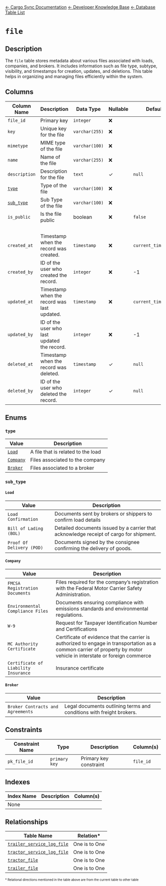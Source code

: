 [← Cargo Sync Documentation](../../../../readme.md) [← Developer Knowledge Base](../../readme.md) [← Database Table List](../database-design.md)

# `file`

## Description

The `file` table stores metadata about various files associated with loads, companies, and brokers. It includes information such as file type, subtype, visibility, and timestamps for creation, updates, and deletions. This table helps in organizing and managing files efficiently within the system.

## Columns

|Column Name|Description|Data Type|Nullable|Default|
|-|-|-|-|-|
|`file_id`|Primary key|`integer`|❌||
|`key`|Unique key for the file|`varchar(255)`|❌||
|`mimetype`|MIME type of the file|`varchar(100)`|❌||
|`name`|Name of the file|`varchar(255)`|❌||
|`description`|Description for the file|`text`|✓|`null`|
|[`type`](#type)|Type of the file|`varchar(100)`|❌||
|[`sub_type`](#sub_type)|Sub Type of the file|`varchar(100)`|❌||
|`is_public`|Is the file public|boolean|❌|`false`|
|&nbsp;|
|`created_at`|Timestamp when the record was created.|`timestamp`|❌|`current_timestamp`|
|`created_by`|ID of the user who created the record.|`integer`|❌|-1|
|`updated_at`|Timestamp when the record was last updated.|`timestamp`|❌|`current_timestamp`|
|`updated_by`|ID of the user who last updated the record.|`integer`|❌|-1|
|`deleted_at`|Timestamp when the record was deleted.|`timestamp`|✓|`null`|
|`deleted_by`|ID of the user who deleted the record.|`integer`|✓|`null`|

## Enums

### `type`

|Value|Description|
|-|-|
|[`Load`](#load)|A file that is related to the load|
|[`Company`](#company)|Files associated to the company|
|[`Broker`](#broker)|Files associated to a broker|

### `sub_type`

#### `Load`

|Value|Description|
|-|-|
|`Load Confirmation`|Documents sent by brokers or shippers to confirm load details|
|`Bill of Lading (BOL)`|Detailed documents issued by a carrier that acknowledge receipt of cargo for shipment.|
|`Proof Of Delivery (POD)`|Documents signed by the consignee confirming the delivery of goods.|

#### `Company`

|Value|Description|
|-|-|
|`FMCSA Registration Documents`|Files required for the company’s registration with the Federal Motor Carrier Safety Administration.|
|`Environmental Compliance Files`|Documents ensuring compliance with emissions standards and environmental regulations.|
|`W-9`|Request for Taxpayer Identification Number and Certifications|
|`MC Authority Certificate`|Certificate of evidence that the carrier is authorized to engage in transportation as a common carrier of property by motor vehicle in interstate or foreign commerce|
|`Certificate of Liability Insurance`|Insurance certificate|

#### `Broker`

|Value|Description|
|-|-|
|`Broker Contracts and Agreements`|Legal documents outlining terms and conditions with freight brokers.|

## Constraints

|Constraint Name|Type|Description|Column(s)|
|--|--|--|--|
|`pk_file_id`|`primary key`|Primary key constraint|`file_id`|

## Indexes

|Index Name|Description|Column(s)|
|-|-|-|
|None|

## Relationships

|Table Name|Relation*|
|-|-|
|[`trailer_service_log_file`](./trailer-service-log-file-table.md)|One is to One|
|[`tractor_service_log_file`](./tractor-service-log-file-table.md)|One is to One|
|[`tractor_file`](./tractor-file-table.md)|One is to One|
|[`trailer_file`](./trailer-file-table.md)|One is to One|



<span style="font-size:10px">\* Relational directions mentioned in the table above are from the current table to other table</span>